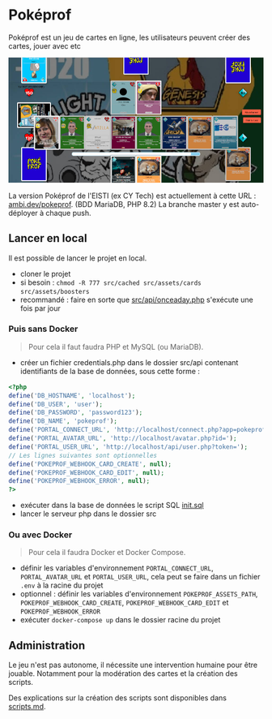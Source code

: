 # Poképrof

Poképrof est un jeu de cartes en ligne, les utilisateurs peuvent créer des cartes, jouer avec etc

![Capture d'écran de Brali en 2022](src/assets/screenshot.jpg)

La version Poképrof de l'EISTI (ex CY Tech) est actuellement à cette URL : [ambi.dev/pokeprof](https://ambi.dev/pokeprof). (BDD MariaDB, PHP 8.2)
La branche master y est auto-déployer à chaque push.


## Lancer en local

Il est possible de lancer le projet en local.
 - cloner le projet
 - si besoin : `chmod -R 777 src/cached src/assets/cards src/assets/boosters`
 - recommandé : faire en sorte que [src/api/onceaday.php](src/api/onceaday.php) s'exécute une fois par jour



### Puis sans Docker

> Pour cela il faut faudra PHP et MySQL (ou MariaDB).

 - créer un fichier credentials.php dans le dossier src/api contenant identifiants de la base de données, sous cette forme :
```php
<?php
define('DB_HOSTNAME', 'localhost');
define('DB_USER', 'user');
define('DB_PASSWORD', 'password123');
define('DB_NAME', 'pokeprof');
define('PORTAL_CONNECT_URL', 'http://localhost/connect.php?app=pokeprof&params=');
define('PORTAL_AVATAR_URL', 'http://localhost/avatar.php?id=');
define('PORTAL_USER_URL', 'http://localhost/api/user.php?token=');
// Les lignes suivantes sont optionnelles
define('POKEPROF_WEBHOOK_CARD_CREATE', null);
define('POKEPROF_WEBHOOK_CARD_EDIT', null);
define('POKEPROF_WEBHOOK_ERROR', null);
?>
```
 - exécuter dans la base de données le script SQL [init.sql](init.sql)
 - lancer le serveur php dans le dossier src


### Ou avec Docker

> Pour cela il faudra Docker et Docker Compose.

 - définir les variables d'environnement `PORTAL_CONNECT_URL`, `PORTAL_AVATAR_URL` et `PORTAL_USER_URL`, cela peut se faire dans un fichier `.env` à la racine du projet
 - optionnel : définir les variables d'environnement `POKEPROF_ASSETS_PATH`, `POKEPROF_WEBHOOK_CARD_CREATE`, `POKEPROF_WEBHOOK_CARD_EDIT` et `POKEPROF_WEBHOOK_ERROR`
 - exécuter `docker-compose up` dans le dossier racine du projet


## Administration

Le jeu n'est pas autonome, il nécessite une intervention humaine pour être jouable. Notamment pour la modération des cartes et la création des scripts.

Des explications sur la création des scripts sont disponibles dans [scripts.md](scripts.md).